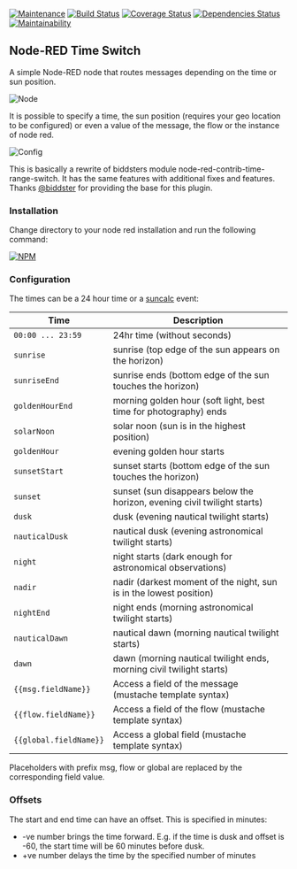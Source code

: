 [![Maintenance](https://img.shields.io/badge/Maintained%3F-yes-green.svg)](https://github.com/huzergackl/node-red-time-switch/graphs/commit-activity)
[![Build Status](https://travis-ci.com/huzergackl/node-red-time-switch.svg?branch=master)](https://travis-ci.com/huzergackl/node-red-time-switch) 
[![Coverage Status](https://coveralls.io/repos/github/huzergackl/node-red-time-switch/badge.svg?branch=master)](https://coveralls.io/github/huzergackl/node-red-time-switch?branch=master)
[![Dependencies Status](https://david-dm.org/huzergackl/node-red-time-switch.svg)](https://david-dm.org/huzergackl/node-red-time-switch)
[![Maintainability](https://img.shields.io/codeclimate/maintainability/huzergackl/node-red-time-switch)](https://codeclimate.com/github/huzergackl/node-red-time-switch)

## Node-RED Time Switch

A simple Node-RED node that routes messages depending on the time or sun position.

![Node](https://raw.githubusercontent.com/huzergackl/node-red-time-switch/master/screenshots/screenshot_node.png)

It is possible to specify a time, the sun position (requires your geo location to be configured) or even a value of the message, the flow or the instance of node red.

![Config](https://raw.githubusercontent.com/huzergackl/node-red-time-switch/master/screenshots/screenshot_config.png)

This is basically a rewrite of biddsters module node-red-contrib-time-range-switch. It has the same features with additional fixes and features. Thanks [@biddster](https://github.com/biddster/node-red-contrib-time-range-switch) for providing the base for this plugin.


### Installation
 
Change directory to your node red installation and run the following command:

[![NPM](https://nodei.co/npm/node-red-time-switch.png)](https://nodei.co/npm/node-red-time-switch/)

 
### Configuration 
    
The times can be a 24 hour time or a [suncalc](https://github.com/mourner/suncalc) event:


| Time        | Description                                                              |
| --------------- | ------------------------------------------------------------------------ |
| `00:00 ... 23:59`       | 24hr time (without seconds)                    |
| `sunrise`       | sunrise (top edge of the sun appears on the horizon)                     |
| `sunriseEnd`    | sunrise ends (bottom edge of the sun touches the horizon)                |
| `goldenHourEnd` | morning golden hour (soft light, best time for photography) ends         |
| `solarNoon`     | solar noon (sun is in the highest position)                              |
| `goldenHour`    | evening golden hour starts                                               |
| `sunsetStart`   | sunset starts (bottom edge of the sun touches the horizon)               |
| `sunset`        | sunset (sun disappears below the horizon, evening civil twilight starts) |
| `dusk`          | dusk (evening nautical twilight starts)                                  |
| `nauticalDusk`  | nautical dusk (evening astronomical twilight starts)                     |
| `night`         | night starts (dark enough for astronomical observations)                 |
| `nadir`         | nadir (darkest moment of the night, sun is in the lowest position)       |
| `nightEnd`      | night ends (morning astronomical twilight starts)                        |
| `nauticalDawn`  | nautical dawn (morning nautical twilight starts)                         |
| `dawn`          | dawn (morning nautical twilight ends, morning civil twilight starts)     |
| `{{msg.fieldName}}`       | Access a field of the message (mustache template syntax)       |
| `{{flow.fieldName}}`       | Access a field of the flow (mustache template syntax)       |
| `{{global.fieldName}}`       | Access a global field (mustache template syntax)       |

Placeholders with prefix msg, flow or global are replaced by the corresponding field value.

### Offsets

The start and end time can have an offset. This is specified in minutes:
- -ve number brings the time forward. E.g. if the time is dusk and offset is -60, the start time will be 60 minutes before dusk.
- +ve number delays the time by the specified number of minutes
